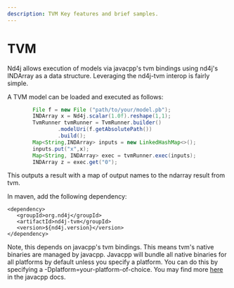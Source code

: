 ```yaml
---
description: TVM Key features and brief samples.
---
```


# TVM

Nd4j allows execution of models via javacpp's tvm bindings using nd4j's INDArray as a data structure. Leveraging the nd4j-tvm interop is fairly simple.

A TVM model can be loaded and executed as follows:

```java
        File f = new File ("path/to/your/model.pb");
        INDArray x = Nd4j.scalar(1.0f).reshape(1,1);
        TvmRunner tvmRunner = TvmRunner.builder()
                .modelUri(f.getAbsolutePath())
                .build();
        Map<String,INDArray> inputs = new LinkedHashMap<>();
        inputs.put("x",x);
        Map<String, INDArray> exec = tvmRunner.exec(inputs);
        INDArray z = exec.get("0");
```

This outputs a result with a map of output names to the ndarray result from tvm.

In maven, add the following dependency:

```markup
<dependency>
   <groupId>org.nd4j</groupId>
   <artifactId>nd4j-tvm</groupId>
   <version>${nd4j.version}</version>
</dependency>
```

Note, this depends on javacpp's tvm bindings. This means tvm's native binaries are managed by javacpp. Javacpp will bundle all native binaries for all platforms by default unless you specify a platform. You can do this by specifying a -Dplatform=your-platform-of-choice. You may find more [here](https://github.com/bytedeco/javacpp-presets/wiki/Reducing-the-Number-of-Dependencies) in the javacpp docs.
